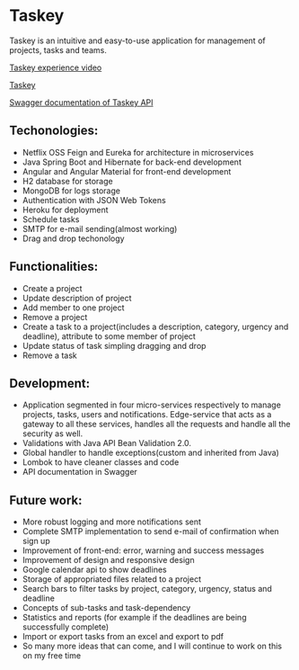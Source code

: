 # Taskey 

Taskey is an intuitive and easy-to-use application for management of projects, tasks and teams.

[Taskey experience video](https://streamable.com/yctgzn)

[Taskey](https://streamable.com/o6yd3t)

[Swagger documentation of Taskey API](https://taskey-edge-service.herokuapp.com/swagger-ui.html#/)

## Techonologies:

- Netflix OSS Feign and Eureka for architecture in microservices
- Java Spring Boot and Hibernate for back-end development
- Angular and Angular Material for front-end development
- H2 database for storage
- MongoDB for logs storage
- Authentication with JSON Web Tokens
- Heroku for deployment
- Schedule tasks
- SMTP for e-mail sending(almost working)
- Drag and drop techonology

## Functionalities:

- Create a project 
- Update description of project
- Add member to one project
- Remove a project
- Create a task to a project(includes a description, category, urgency and deadline), attribute to some member of project
- Update status of task simpling dragging and drop
- Remove a task

## Development:

- Application segmented in four micro-services respectively to manage projects, tasks, users and notifications. Edge-service that acts as a gateway to all these services, handles all the requests and handle all the security as well. 
- Validations with Java API Bean Validation 2.0.
- Global handler to handle exceptions(custom and inherited from Java)
- Lombok to have cleaner classes and code
- API documentation in Swagger

## Future work:

- More robust logging and more notifications sent
- Complete SMTP implementation to send e-mail of confirmation when sign up
- Improvement of front-end: error, warning and success messages
- Improvement of design and responsive design
- Google calendar api to show deadlines
- Storage of appropriated files related to a project
- Search bars to filter tasks by project, category, urgency, status and deadline
- Concepts of sub-tasks and task-dependency
- Statistics and reports (for example if the deadlines are being successfully complete)
- Import or export tasks from an excel and export to pdf
- So many more ideas that can come, and I will continue to work on this on my free time

